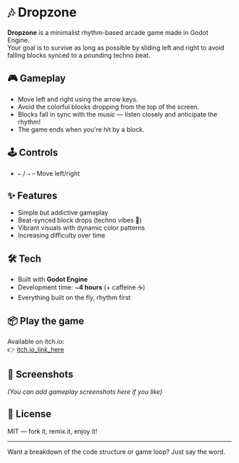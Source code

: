# 🎶 Dropzone

**Dropzone** is a minimalist rhythm-based arcade game made in Godot Engine.  
Your goal is to survive as long as possible by sliding left and right to avoid falling blocks synced to a pounding techno beat.

## 🎮 Gameplay

- Move left and right using the arrow keys.
- Avoid the colorful blocks dropping from the top of the screen.
- Blocks fall in sync with the music — listen closely and anticipate the rhythm!
- The game ends when you're hit by a block.

## 🕹️ Controls

- `←` / `→` – Move left/right

## ✨ Features

- Simple but addictive gameplay
- Beat-synced block drops (techno vibes 🎵)
- Vibrant visuals with dynamic color patterns
- Increasing difficulty over time

## 🛠️ Tech

- Built with **Godot Engine**
- Development time: ~**4 hours** (+ caffeine ☕)
- Everything built on the fly, rhythm first

## 📦 Play the game

Available on itch.io:  
👉 [itch.io_link_here](https://example.itch.io/dropzone)

## 📸 Screenshots

*(You can add gameplay screenshots here if you like)*

## 📄 License

MIT — fork it, remix it, enjoy it!

---

Want a breakdown of the code structure or game loop? Just say the word.
